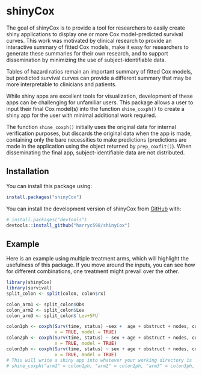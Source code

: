 
<!-- README.md is generated from README.Rmd. Please edit that file -->

# shinyCox

The goal of shinyCox is to provide a tool for researchers to easily
create shiny applications to display one or more Cox model-predicted
survival curves. This work was motivated by clinical research to provide
an interactive summary of fitted Cox models, make it easy for
researchers to generate these summaries for their own research, and to
support dissemination by minimizing the use of subject-identifiable
data.

Tables of hazard ratios remain an important summary of fitted Cox
models, but predicted survival curves can provide a different summary
that may be more interpretable to clinicians and patients.

While shiny apps are excellent tools for visualization, development of
these apps can be challenging for unfamiliar users. This package allows
a user to input their final Cox model(s) into the function
`shine_coxph()` to create a shiny app for the user with minimal
additional work required.

The function `shine_coxph()` initially uses the original data for
internal verification purposes, but discards the original data when the
app is made, containing only the bare necessities to make predictions
(predictions are made in the application using the object returned by
`prep_coxfit()`). When disseminating the final app, subject-identifiable
data are not distributed.

## Installation

You can install this package using:

``` r
install.packages("shinyCox")
```

You can install the development version of shinyCox from
[GitHub](https://github.com/) with:

``` r
# install.packages("devtools")
devtools::install_github("harryc598/shinyCox")
```

## Example

Here is an example using multiple treatment arms, which will highlight
the usefulness of this package. If you move around the inputs, you can
see how for different combinations, one treatment might prevail over the
other.

``` r
library(shinyCox)
library(survival)
split_colon <- split(colon, colon$rx)

colon_arm1 <- split_colon$Obs
colon_arm2 <- split_colon$Lev
colon_arm3 <- split_colon$`Lev+5FU`

colon1ph <- coxph(Surv(time, status) ~sex +  age + obstruct + nodes, colon_arm1,
                  x = TRUE, model = TRUE)
colon2ph <- coxph(Surv(time, status) ~ sex + age + obstruct + nodes, colon_arm2,
                  x = TRUE, model = TRUE)
colon3ph <- coxph(Surv(time, status) ~ sex + age + obstruct + nodes, colon_arm3,
                  x = TRUE, model = TRUE)
# This will write a shiny app into whatever your working directory is
# shine_coxph("arm1" = colon1ph, "arm2" = colon2ph, "arm3" = colon3ph, theme = "dashboard", app.dir = getwd())
```

